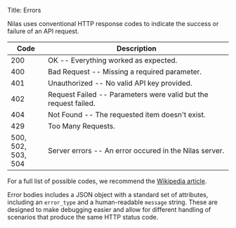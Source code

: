 Title: Errors

Nilas uses conventional HTTP response codes to indicate the success or failure of an API request.

Code | Description
--- | ---
200 | OK -- Everything worked as expected.
400 | Bad Request -- Missing a required parameter.
401 | Unauthorized -- No valid API key provided.
402 | Request Failed -- Parameters were valid but the request failed.
404 | Not Found -- The requested item doesn't exist.
429 | Too Many Requests.
500, 502, <br/>503, 504 | Server errors --  An error occured in the Nilas server.

For a full list of possible codes, we recommend the [Wikipedia article](http://en.wikipedia.org/wiki/List_of_HTTP_status_codes).

Error bodies includes a JSON object with a standard set of attributes, including an `error_type` and a human-readable `message` string. These are designed to make debugging easier and allow for different handling of scenarios that produce the same HTTP status code.
